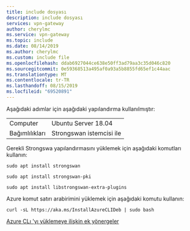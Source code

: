 ```yaml
---
title: include dosyası
description: include dosyası
services: vpn-gateway
author: cherylmc
ms.service: vpn-gateway
ms.topic: include
ms.date: 08/14/2019
ms.author: cherylmc
ms.custom: include file
ms.openlocfilehash: ddab6927044ce638e50ff3ad79aa3c35d046c820
ms.sourcegitcommit: 0e59368513a495af0a93a5b8855fd65ef1c44aac
ms.translationtype: MT
ms.contentlocale: tr-TR
ms.lasthandoff: 08/15/2019
ms.locfileid: "69520891"
---
```

Aşağıdaki adımlar için aşağıdaki yapılandırma kullanılmıştır:

  | | |
  |---|---|
  |Computer| Ubuntu Server 18.04|
  |Bağımlılıkları| Strongswan istemcisi ile |


Gerekli Strongswa yapılandırmasını yüklemek için aşağıdaki komutları kullanın:

```
sudo apt install strongswan
```

```
sudo apt install strongswan-pki
```

```
sudo apt install libstrongswan-extra-plugins
```

Azure komut satırı arabirimini yüklemek için aşağıdaki komutu kullanın:

```
curl -sL https://aka.ms/InstallAzureCLIDeb | sudo bash
```

[Azure CLı 'yı yüklemeye ilişkin ek yönergeler](https://docs.microsoft.com/cli/azure/install-azure-cli-apt?view=azure-cli-latest)
